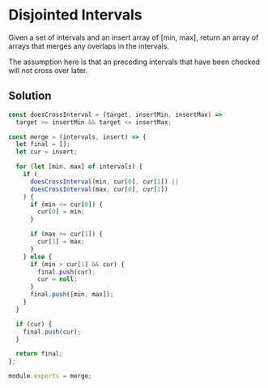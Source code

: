 # Disjointed Intervals

Given a set of intervals and an insert array of [min, max], return an array of arrays that merges any overlaps in the intervals.

The assumption here is that an preceding intervals that have been checked will not cross over later.

## Solution

```javascript
const doesCrossInterval = (target, insertMin, insertMax) =>
  target >= insertMin && target <= insertMax;

const merge = (intervals, insert) => {
  let final = [];
  let cur = insert;

  for (let [min, max] of intervals) {
    if (
      doesCrossInterval(min, cur[0], cur[1]) ||
      doesCrossInterval(max, cur[0], cur[1])
    ) {
      if (min <= cur[0]) {
        cur[0] = min;
      }

      if (max >= cur[1]) {
        cur[1] = max;
      }
    } else {
      if (min > cur[1] && cur) {
        final.push(cur);
        cur = null;
      }
      final.push([min, max]);
    }
  }

  if (cur) {
    final.push(cur);
  }

  return final;
};

module.exports = merge;
```
